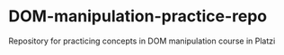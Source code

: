 # DOM-manipulation-practice-repo
Repository for practicing concepts in DOM manipulation course in Platzi
